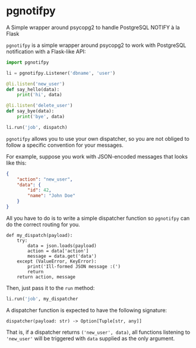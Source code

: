 # pgnotifpy
A Simple wrapper around psycopg2 to handle PostgreSQL NOTIFY à la Flask


`pgnotifpy` is a simple wrapper around psycopg2 to work with PostgreSQL
notification with a Flask-like API:

```python
import pgnotifpy

li = pgnotifpy.Listener('dbname', 'user')

@li.listen('new_user')
def say_hello(data):
    print('hi', data)

@li.listen('delete_user')
def say_bye(data):
    print('bye', data)

li.run('job', dispatch)
```

`pgnotifpy` allows you to use your own dispatcher, so you are not
obliged to follow a specific convention for your messages.

For example, suppose you work with JSON-encoded messages that looks like this:

```json
{
    "action": "new_user",
    "data": {
        "id": 42,
        "name": "John Doe"
    }
}
```

All you have to do is to write a simple dispatcher function so `pgnotifpy` can
do the correct routing for you.

```pyhton
def my_dispatch(payload):
    try:
        data = json.loads(payload)
        action = data['action']
        message = data.get('data')
    except (ValueError, KeyError):
        print('Ill-formed JSON message :(')
        return
    return action, message
```

Then, just pass it to the `run` method:

```python
li.run('job', my_dispatcher
```


A dispatcher function is expected to have the following signature:

```
dispatcher(payload: str) -> Option[Tuple[str, any]]
```

That is, if a dispatcher returns `('new_user', data)`, all
functions listening to `'new_user'` will be triggered with
`data` supplied as the only argument.


